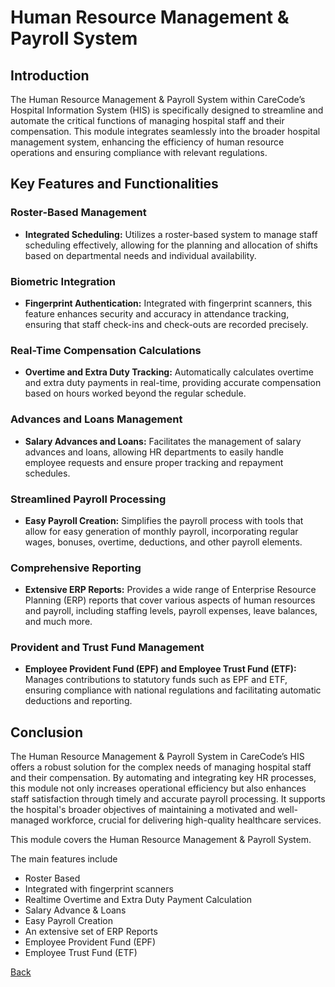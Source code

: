 # Human Resource Management & Payroll System
## Introduction
The Human Resource Management & Payroll System within CareCode’s Hospital Information System (HIS) is specifically designed to streamline and automate the critical functions of managing hospital staff and their compensation. This module integrates seamlessly into the broader hospital management system, enhancing the efficiency of human resource operations and ensuring compliance with relevant regulations.

## Key Features and Functionalities
### Roster-Based Management

* **Integrated Scheduling:** Utilizes a roster-based system to manage staff scheduling effectively, allowing for the planning and allocation of shifts based on departmental needs and individual availability.

### Biometric Integration

* **Fingerprint Authentication:** Integrated with fingerprint scanners, this feature enhances security and accuracy in attendance tracking, ensuring that staff check-ins and check-outs are recorded precisely.

### Real-Time Compensation Calculations

* **Overtime and Extra Duty Tracking:** Automatically calculates overtime and extra duty payments in real-time, providing accurate compensation based on hours worked beyond the regular schedule.

### Advances and Loans Management
* **Salary Advances and Loans:** Facilitates the management of salary advances and loans, allowing HR departments to easily handle employee requests and ensure proper tracking and repayment schedules.

### Streamlined Payroll Processing
* **Easy Payroll Creation:** Simplifies the payroll process with tools that allow for easy generation of monthly payroll, incorporating regular wages, bonuses, overtime, deductions, and other payroll elements.

### Comprehensive Reporting
* **Extensive ERP Reports:** Provides a wide range of Enterprise Resource Planning (ERP) reports that cover various aspects of human resources and payroll, including staffing levels, payroll expenses, leave balances, and much more.

### Provident and Trust Fund Management
* **Employee Provident Fund (EPF) and Employee Trust Fund (ETF):** Manages contributions to statutory funds such as EPF and ETF, ensuring compliance with national regulations and facilitating automatic deductions and reporting.

## Conclusion
The Human Resource Management & Payroll System in CareCode’s HIS offers a robust solution for the complex needs of managing hospital staff and their compensation. By automating and integrating key HR processes, this module not only increases operational efficiency but also enhances staff satisfaction through timely and accurate payroll processing. It supports the hospital's broader objectives of maintaining a motivated and well-managed workforce, crucial for delivering high-quality healthcare services.


This module covers the Human Resource Management & Payroll System.

The main features include

* Roster Based
* Integrated with fingerprint scanners
* Realtime Overtime and Extra Duty Payment Calculation
* Salary Advance & Loans
* Easy Payroll Creation
* An extensive set of ERP Reports
* Employee Provident Fund (EPF)
* Employee Trust Fund (ETF)



[Back](https://github.com/hmislk/hmis/wiki/Human-Resource-Management-&-Payroll-System)